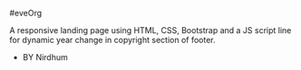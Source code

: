 #eveOrg

A responsive landing page using HTML, CSS, Bootstrap and a JS script line for dynamic year change in copyright section of footer.

- BY Nirdhum